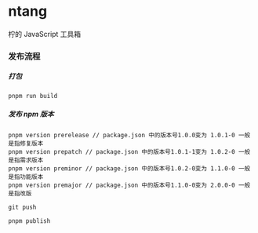 # ntang

柠的 JavaScript 工具箱

### 发布流程

##### 打包

```
pnpm run build
```

##### 发布 npm 版本

```
pnpm version prerelease // package.json 中的版本号1.0.0变为 1.0.1-0 一般是指修复版本
pnpm version prepatch // package.json 中的版本号1.0.1-1变为 1.0.2-0 一般是指需求版本
pnpm version preminor // package.json 中的版本号1.0.2-0变为 1.1.0-0 一般是指功能版本
pnpm version premajor // package.json 中的版本号1.1.0-0变为 2.0.0-0 一般是指改版

git push

pnpm publish
```

```

```
